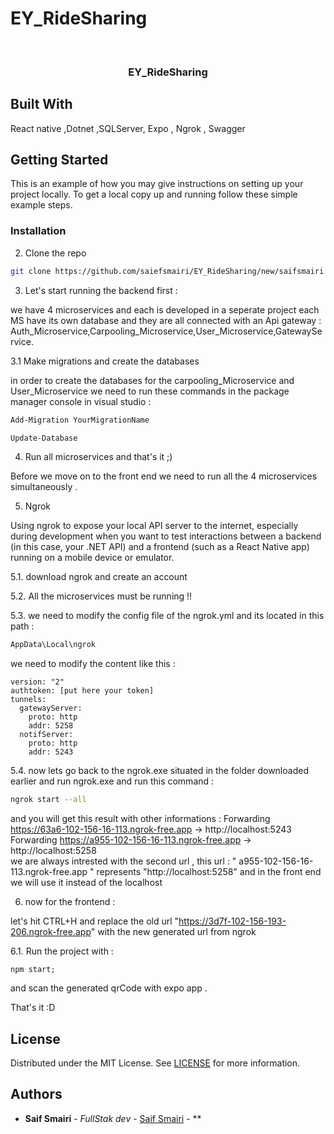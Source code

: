 # EY_RideSharing
<br/>
<p align="center">
  <h3 align="center">EY_RideSharing</h3>

</p>


## Built With

React native ,Dotnet ,SQLServer, Expo , Ngrok , Swagger


## Getting Started

This is an example of how you may give instructions on setting up your project locally.
To get a local copy up and running follow these simple example steps.

### Installation

2. Clone the repo

```sh
git clone https://github.com/saiefsmairi/EY_RideSharing/new/saifsmairi
```
3. Let's start running the backend first :

we have 4 microservices and each is developed in a seperate project each MS have its own database and they are all connected with an Api gateway : Auth_Microservice,Carpooling_Microservice,User_Microservice,GatewayService.

3.1 Make migrations and create the databases

in order to create the databases for the carpooling_Microservice and User_Microservice we need to run these commands in the package manager console in visual studio :

```sh
Add-Migration YourMigrationName
```

```sh
Update-Database
```
4. Run all microservices and that's it ;)

Before we move on to the front end we need to run all the 4 microservices simultaneously .

5. Ngrok

Using ngrok to expose your local API server to the internet, especially during development when you want to test interactions between a backend (in this case, your .NET API) and a frontend (such as a React Native app) running on a mobile device or emulator.

5.1. download ngrok and create an account 

5.2. All the microservices must be running !!

5.3. we need to modify the config file of the ngrok.yml and its located in this path :
```sh
AppData\Local\ngrok
```
we need to modify the content like this :
```JS
version: "2"
authtoken: [put here your token]
tunnels:
  gatewayServer:
    proto: http
    addr: 5258
  notifServer:
    proto: http
    addr: 5243    
```
5.4. now lets go back to the ngrok.exe situated in the folder downloaded earlier and run ngrok.exe and run this command :

```sh
ngrok start --all
```
and you will get this result with other informations : 
Forwarding                    https://63a6-102-156-16-113.ngrok-free.app -> http://localhost:5243           
Forwarding                    https://a955-102-156-16-113.ngrok-free.app -> http://localhost:5258   
we are always intrested with the second url , this url : " a955-102-156-16-113.ngrok-free.app "  represents "http://localhost:5258" and in the front end we will use it instead of the localhost

6. now for the frontend :

let's hit CTRL+H and replace the old url "https://3d7f-102-156-193-206.ngrok-free.app" with the new generated url from ngrok

6.1. Run the project with :

```JS
npm start;
```
and scan the generated qrCode with expo app . 

That's it :D


## License

Distributed under the MIT License. See [LICENSE](https://github.com/ShaanCoding/EY_RideSharing/blob/main/LICENSE.md) for more information.

## Authors

* **Saif Smairi** - *FullStak dev* - [Saif Smairi](https://github.com/saiefsmairi) - **


